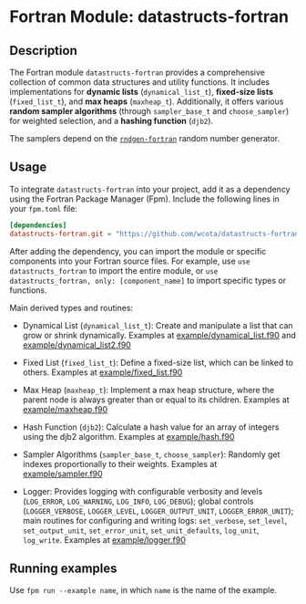 # Fortran Module: datastructs-fortran

## Description

The Fortran module `datastructs-fortran` provides a comprehensive collection of common data structures and utility functions. It includes implementations for **dynamic lists** (`dynamical_list_t`), **fixed-size lists** (`fixed_list_t`), and **max heaps** (`maxheap_t`). Additionally, it offers various **random sampler algorithms** (through `sampler_base_t` and `choose_sampler`) for weighted selection, and a **hashing function** (`djb2`).

The samplers depend on the [`rndgen-fortran`](https://github.com/wcota/rndgen-fortran/) random number generator.

## Usage

To integrate `datastructs-fortran` into your project, add it as a dependency using the Fortran Package Manager (Fpm). Include the following lines in your `fpm.toml` file:

```toml
[dependencies]
datastructs-fortran.git = "https://github.com/wcota/datastructs-fortran"
```

After adding the dependency, you can import the module or specific components into your Fortran source files. For example, use `use datastructs_fortran` to import the entire module, or `use datastructs_fortran, only: [component_name]` to import specific types or functions.

Main derived types and routines:

- Dynamical List (`dynamical_list_t`): Create and manipulate a list that can grow or shrink dynamically. Examples at [example/dynamical_list.f90](./example/dynamical_list.f90) and [example/dynamical_list2.f90](./example/dynamical_list2.f90)

- Fixed List (`fixed_list_t`): Define a fixed-size list, which can be linked to others. Examples at [example/fixed_list.f90](./example/fixed_list.f90)

- Max Heap (`maxheap_t`): Implement a max heap structure, where the parent node is always greater than or equal to its children. Examples at [example/maxheap.f90](./example/maxheap.f90)

- Hash Function (`djb2`): Calculate a hash value for an array of integers using the djb2 algorithm. Examples at [example/hash.f90](./example/hash.f90)

- Sampler Algorithms (`sampler_base_t`, `choose_sampler`): Randomly get indexes proportionally to their weights. Examples at [example/sampler.f90](./example/sampler.f90)

- Logger: Provides logging with configurable verbosity and levels (`LOG_ERROR`, `LOG_WARNING`, `LOG_INFO`, `LOG_DEBUG`); global controls (`LOGGER_VERBOSE`, `LOGGER_LEVEL`, `LOGGER_OUTPUT_UNIT`, `LOGGER_ERROR_UNIT`); main routines for configuring and writing logs: `set_verbose`, `set_level`, `set_output_unit`, `set_error_unit`, `set_unit_defaults`, `log_unit`, `log_write`. Examples at [example/logger.f90](./example/logger.f90)

## Running examples

Use `fpm run --example name`, in which `name` is the name of the example.
